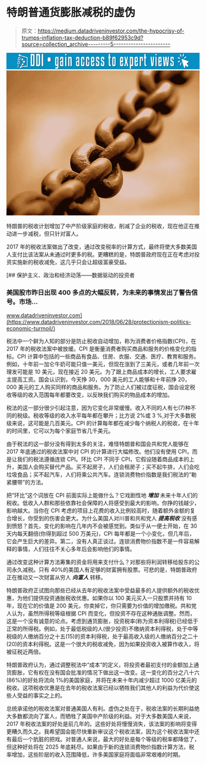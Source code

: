 # 特朗普通货膨胀减税的虚伪

> 原文：<https://medium.datadriveninvestor.com/the-hypocrisy-of-trumps-inflation-tax-deduction-b89f62953c9d?source=collection_archive---------5----------------------->

[![](img/378f391a606f164be6190645466a42b5.png)](http://www.track.datadriveninvestor.com/1B9E)![](img/8bea764203ec32d1e1bbee2f73fb2d8a.png)

特朗普的税收计划增加了中产阶级家庭的税收，削减了企业的税收，现在他正在推动进一步减税，但只针对富人。

2017 年的税收法案做出了改变，通过改变税率的计算方式，最终将使大多数美国人支付比该法案从未通过时更多的税。更糟糕的是，特朗普政府现在正在考虑对投资实施新的税收减免，这几乎只会让超级富豪受益。

[](https://www.datadriveninvestor.com/2018/06/28/protectionism-politics-economic-turmoil/) [## 保护主义、政治和经济动荡——数据驱动的投资者

### 美国股市昨日出现 400 多点的大幅反转，为未来的事情发出了警告信号。市场…

www.datadriveninvestor.com](https://www.datadriveninvestor.com/2018/06/28/protectionism-politics-economic-turmoil/) 

税法中一个鲜为人知的部分是防止税收自动增加，称为消费者价格指数(CPI)，在 2017 年的税收法案中被放缓。CPI 是衡量消费者购买商品和服务的价格变化的指标。CPI 计算中包括的一些商品有食品、住房、衣服、交通、医疗、教育和服务。例如，十年前一加仑牛奶可能只值一美元，但现在涨到了三美元，或者几年前一次理发可能是 10 美元，现在接近 20 美元。为了跟上商品成本的增长，工人要求雇主提高工资。国会认识到，今天挣 30，000 美元的工人能够和十年前挣 20，000 美元的工人购买同样的商品和服务。为了防止人们被过度征税，国会设定税收等级的收入范围每年都要改变，以反映我们购买的物品成本的增加。

税法的这一部分很少引起注意，因为它变化非常缓慢。收入不同的人有七(7)种不同的税级。税收等级的收入水平每年都在攀升；比方说 2%或 3 %,对于大多数税级来说，这可能是几百美元。CPI 的计算每年都在减少每个纳税人的税收，在十年的时间里，它可以为每个家庭节省几千美元。

由于税法的这一部分没有得到太多的关注，难怪特朗普和国会共和党人能够在 2017 年底通过的税收法案中对 CPI 的计算进行大幅修改。他们没有使用 CPI，而是让我们的税法遵循连锁 CPI。环比 CPI 不同于 CPI，它假设随着商品成本的上升，美国人会购买替代产品。买不起房子，人们会租房子；买不起牛排，人们会吃垃圾食品；买不起汽车，人们将乘公共汽车。连锁消费物价指数是我们税法的“勒紧腰带”的方法。

把“环比”这个词放在 CPI 前面实际上能做什么？它戏剧性地 ***增加*** 未来十年人们的税收。低收入人群和那些依靠社会保障的人将感受到最大的影响，你挣的钱越少，影响越大。当你在 CPI 考虑的项目上花费的收入比例较高时，随着额外金额的复合增长，你受到的伤害会更大。为什么美国人对川普和共和党人 ***提高税收*** 没有感到愤怒？首先，变化的影响在几年内不会被感觉到。类似于从一便士开始，在 30 天内每天翻倍(你得到超过 500 万美元)，CPI 每年都是一个小变化，但几年后，它会产生巨大的差异。第二，没有人真正谈过。连锁消费物价指数不是一件容易解释的事情，人们往往不关心多年后会影响他们的事情。

通过改变这种计算方法筹集的资金将用来支付什么？对那些将利润转移给股东的公司永久减税。只有 40%的美国人有足够的财富拥有股票。可悲的是，特朗普政府正在推动又一次财富从穷人 ***向富人*** 转移。

特朗普政府正试图向那些已经从去年的税收法案中受益最多的人提供额外的税收优惠，为他们提供投资通胀税收优惠。如果你以 100 美元买入一只股票并持有 10 年，现在它的价值是 200 美元，你卖掉它，你只需要为价值的增加缴税。共和党人认为，虽然所得税等级根据 CPI 而变化，但投资不存在这种通胀调整。然而，这是一个没有诚意的论点。考虑到通货膨胀，投资税率(称为资本利得税)已经低于正常的所得税。例如，处于最低税级的人(很少投资)不缴纳资本利得税，处于中等税级的人缴纳百分之十五(15)的资本利得税，处于最高收入级的人缴纳百分之二十(20)的资本利得税。这是一个很大的税收减免，因为如果投资收入被算作收入，将被征税近两倍。

特朗普政府认为，通过调整税法中“成本”的定义，将投资者最初支付的金额加上通货膨胀，它有权在没有国会批准的情况下做出这一改变。这一变化的百分之八十六(86%)的好处将流向 1%的美国家庭，并将在未来十年内减少超过 1000 亿美元的税收。这项税收优惠是在去年的税收法案已经以牺牲我们其他人的利益为代价使这些人受益的事实之上的。

总统承诺他的税收法案对普通美国人有利。虚伪之处在于，税收法案的长期利益绝大多数都流向了富人，而牺牲了美国中产阶级的利益。对于大多数美国人来说，2017 年税收法案的好处是前几年的。这些好处将慢慢消失，该法案的影响将变得更糟久而久之。我希望国会能尽快重新审议这个税收法案，因为这个税收法案中还有最后一个肮脏的把戏。对普通人来说，最大的好处是每个等级的税率都降低了，但这种好处将在 2025 年底耗尽。如果由于新的连锁消费物价指数计算方法，税率增加，这些阶层的收入范围降低，许多美国家庭将面临非常艰难的时期。